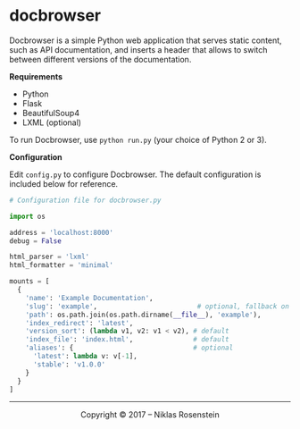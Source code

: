 # docbrowser

Docbrowser is a simple Python web application that serves static content, such
as API documentation, and inserts a header that allows to switch between
different versions of the documentation.

__Requirements__

- Python
- Flask
- BeautifulSoup4
- LXML (optional)

To run Docbrowser, use `python run.py` (your choice of Python 2 or 3).

__Configuration__

Edit `config.py` to configure Docbrowser. The default configuration is included
below for reference.

```python
# Configuration file for docbrowser.py

import os

address = 'localhost:8000'
debug = False

html_parser = 'lxml'
html_formatter = 'minimal'

mounts = [
  {
    'name': 'Example Documentation',
    'slug': 'example',                         # optional, fallback on 'name'
    'path': os.path.join(os.path.dirname(__file__), 'example'),
    'index_redirect': 'latest',
    'version_sort': (lambda v1, v2: v1 < v2), # default
    'index_file': 'index.html',               # default
    'aliases': {                              # optional
      'latest': lambda v: v[-1],
      'stable': 'v1.0.0'
    }
  }
]
```

---

<p align="center">Copyright &copy; 2017 &ndash; Niklas Rosenstein</p>
